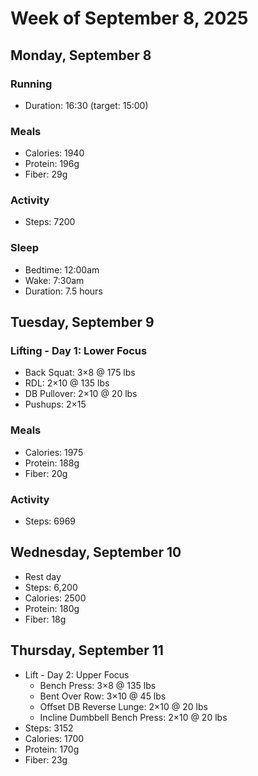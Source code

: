# Week of September 8, 2025

## Monday, September 8

### Running

- Duration: 16:30 (target: 15:00)

### Meals

- Calories: 1940
- Protein: 196g
- Fiber: 29g

### Activity

- Steps: 7200

### Sleep

- Bedtime: 12:00am
- Wake: 7:30am
- Duration: 7.5 hours

## Tuesday, September 9

### Lifting - Day 1: Lower Focus

- Back Squat: 3×8 @ 175 lbs
- RDL: 2×10 @ 135 lbs
- DB Pullover: 2×10 @ 20 lbs
- Pushups: 2×15

### Meals

- Calories: 1975
- Protein: 188g
- Fiber: 20g

### Activity

- Steps: 6969

## Wednesday, September 10

- Rest day
- Steps: 6,200
- Calories: 2500
- Protein: 180g
- Fiber: 18g

## Thursday, September 11

- Lift - Day 2: Upper Focus
  - Bench Press: 3×8 @ 135 lbs
  - Bent Over Row: 3×10 @ 45 lbs
  - Offset DB Reverse Lunge: 2×10 @ 20 lbs
  - Incline Dumbbell Bench Press: 2×10 @ 20 lbs
- Steps: 3152
- Calories: 1700
- Protein: 170g
- Fiber: 23g
